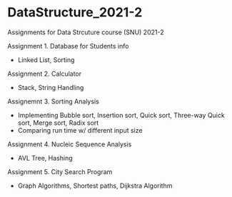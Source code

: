 # DataStructure_2021-2

Assignments for Data Strcuture course (SNU)
2021-2

Assignment 1. Database for Students info
- Linked List, Sorting

Assignment 2. Calculator
- Stack, String Handling

Assignemnt 3. Sorting Analysis
- Implementing Bubble sort, Insertion sort, Quick sort, Three-way Quick sort, Merge sort, Radix sort
- Comparing run time w/ different input size

Assignment 4. Nucleic Sequence Analysis
- AVL Tree, Hashing

Assignment 5. City Search Program
- Graph Algorithms, Shortest paths, Dijkstra Algorithm
